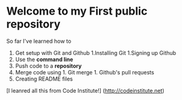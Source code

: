 # Welcome to my First public repository

So far I've learned how to
1. Get setup with Git and Github
        1.Installing Git
		1.Signing up Github
1. Use the **command line**
1. Push code to a **repository**
1. Merge code using
        1. Git merge
		1. Github's pull requests
1. Creating README files

[I leanred all this from Code Institute!] (http://codeinstitute.net)
		
